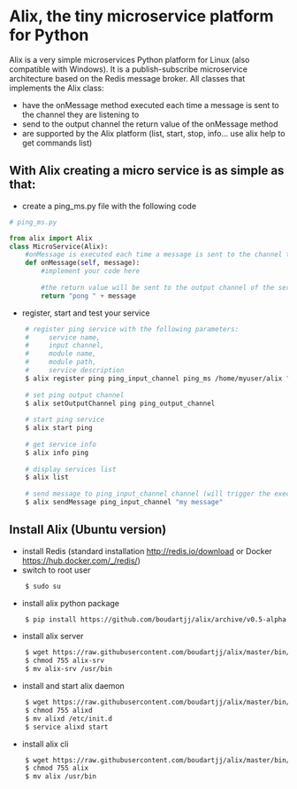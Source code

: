 Alix, the tiny microservice platform for Python
===============================================
Alix is a very simple microservices Python platform for Linux (also compatible with Windows). It is a publish-subscribe microservice architecture based on the Redis message broker.
All classes that implements the Alix class:
- have the onMessage method executed each time a message is sent to the channel they are listening to
- send to the output channel the return value of the onMessage method
- are supported by the Alix platform (list, start, stop, info... use alix help to get commands list)

With Alix creating a micro service is as simple as that:
--------------------------------------------------------
- create a ping_ms.py file with the following code
```python
# ping_ms.py

from alix import Alix
class MicroService(Alix):
    #onMessage is executed each time a message is sent to the channel the service is listening to
    def onMessage(self, message):
        #implement your code here
        
        #the return value will be sent to the output channel of the service
        return "pong " + message
```

- register, start and test your service
```sh
    # register ping service with the following parameters: 
    #     service name, 
    #     input channel, 
    #     module name, 
    #     module path, 
    #     service description
    $ alix register ping ping_input_channel ping_ms /home/myuser/alix "this is ping micro service"
    
    # set ping output channel
    $ alix setOutputChannel ping ping_output_channel
    
    # start ping service
    $ alix start ping
    
    # get service info
    $ alix info ping
    
    # display services list
    $ alix list
    
    # send message to ping_input_channel channel (will trigger the execution of ping service)
    $ alix sendMessage ping_input_channel "my message"
```

Install Alix (Ubuntu version)
----------------------------
- install Redis (standard installation http://redis.io/download or Docker https://hub.docker.com/_/redis/)
- switch to root user
```sh
    $ sudo su
```
- install alix python package
```sh
    $ pip install https://github.com/boudartjj/alix/archive/v0.5-alpha.tar.gz
```
- install alix server
```sh
    $ wget https://raw.githubusercontent.com/boudartjj/alix/master/bin/alix-srv
    $ chmod 755 alix-srv
    $ mv alix-srv /usr/bin
```
- install and start alix daemon
```sh
    $ wget https://raw.githubusercontent.com/boudartjj/alix/master/bin/alixd
    $ chmod 755 alixd
    $ mv alixd /etc/init.d
    $ service alixd start
```
- install alix cli
```sh
    $ wget https://raw.githubusercontent.com/boudartjj/alix/master/bin/alix
    $ chmod 755 alix
    $ mv alix /usr/bin
```
